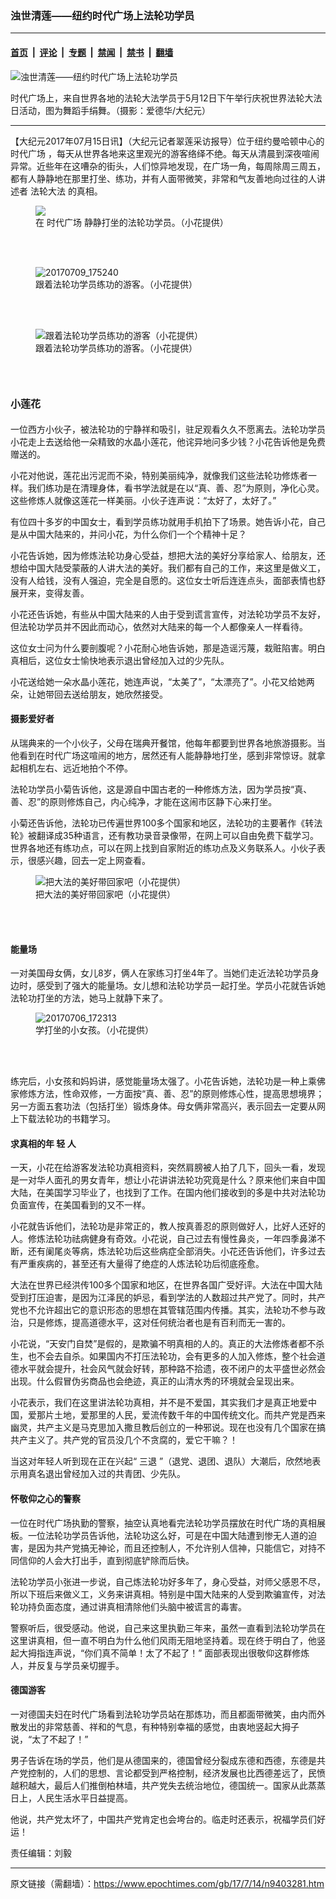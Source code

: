 ### 浊世清莲——纽约时代广场上法轮功学员

---

#### [首页](../../../..?n9403281) &nbsp;|&nbsp; [评论](../../../../../epoch-comment?n9403281) &nbsp;|&nbsp; [专题](../../../../../epoch-special?n9403281) &nbsp;|&nbsp; [禁闻](../../../../../epoch-news?n9403281) &nbsp;|&nbsp; [禁书](../../../../../books?n9403281) &nbsp;|&nbsp; [翻墙](https://github.com/gfw-breaker/nogfw/blob/master/README.md?n9403281)


<div><img alt="浊世清莲——纽约时代广场上法轮功学员" class="attachment-djy_600_400 size-djy_600_400 wp-post-image" src="https://i.epochtimes.com/assets/uploads/2012/05/1205121846372100_2-600x400.jpg"/>
<div class="caption">
 <p>
  时代广场上，来自世界各地的法轮大法学员于5月12日下午举行庆祝世界法轮大法日活动，图为舞蹈手绢舞。（摄影：爱德华/大纪元）
 </p>
</div></div><hr/><div class="post_content" id="artbody" itemprop="articleBody">
 <!-- article content begin -->
 <p>
  【大纪元2017年07月15日讯】（大纪元记者翠莲采访报导）位于纽约曼哈顿中心的
  <ok href="https://www.epochtimes.com/gb/tag/%E6%97%B6%E4%BB%A3%E5%B9%BF%E5%9C%BA.html">
   时代广场
  </ok>
  ，每天从世界各地来这里观光的游客络绎不绝。每天从清晨到深夜喧闹异常。近些年在这嘈杂的街头，人们惊异地发现，在广场一角，每周除周三周五， 都有人静静地在那里打坐、练功，并有人面带微笑，非常和气友善地向过往的人讲述者
  <ok href="https://www.epochtimes.com/gb/tag/%E6%B3%95%E8%BD%AE%E5%A4%A7%E6%B3%95.html">
   法轮大法
  </ok>
  的真相。
 </p>
 <figure aria-describedby="caption-attachment-9403313" class="wp-caption aligncenter" id="attachment_9403313" style="width: 450px">
  <ok href=" https://i.epochtimes.com/assets/uploads/2017/07/20170620_181503-450x253.jpg" rel="noreferrer noopener" target="_blank">
   <img class="wp-image-9403313 size-medium" src="https://i.epochtimes.com/assets/uploads/2017/07/20170620_181503-450x253.jpg"/>
  </ok>
  <br/><figcaption class="wp-caption-text" id="caption-attachment-9403313">
   在
   <ok href="https://www.epochtimes.com/gb/tag/%E6%97%B6%E4%BB%A3%E5%B9%BF%E5%9C%BA.html">
    时代广场
   </ok>
   静静打坐的法轮功学员。（小花提供）
  </figcaption><br/>
 </figure><br/>
 <figure aria-describedby="caption-attachment-9403311" class="wp-caption aligncenter" id="attachment_9403311" style="width: 450px">
  <ok href=" https://i.epochtimes.com/assets/uploads/2017/07/20170709_175240-450x253.jpg" rel="noreferrer noopener" target="_blank">
   <img alt="20170709_175240" class="wp-image-9403311 size-medium" src="https://i.epochtimes.com/assets/uploads/2017/07/20170709_175240-450x253.jpg"/>
  </ok>
  <br/><figcaption class="wp-caption-text" id="caption-attachment-9403311">
   跟着法轮功学员练功的游客。（小花提供）
  </figcaption><br/>
 </figure><br/>
 <figure aria-describedby="caption-attachment-9403322" class="wp-caption aligncenter" id="attachment_9403322" style="width: 450px">
  <ok href=" https://i.epochtimes.com/assets/uploads/2017/07/20170622_172401-450x253.jpg" rel="noreferrer noopener" target="_blank">
   <img alt="跟着法轮功学员练功的游客（小花提供）" class="size-medium wp-image-9403322" src="https://i.epochtimes.com/assets/uploads/2017/07/20170622_172401-450x253.jpg"/>
  </ok>
  <br/><figcaption class="wp-caption-text" id="caption-attachment-9403322">
   跟着法轮功学员练功的游客。（小花提供）
  </figcaption><br/>
 </figure><br/>
 <h4>
  <strong style="font-size: 16px">
   小莲花
  </strong>
 </h4>
 <p>
  一位西方小伙子，被法轮功的宁静祥和吸引，驻足观看久久不愿离去。法轮功学员小花走上去送给他一朵精致的水晶小莲花，他诧异地问多少钱？小花告诉他是免费赠送的。
 </p>
 <p>
  小花对他说，莲花出污泥而不染，特别美丽纯净，就像我们这些法轮功修炼者一样。我们练功是在清理身体，看书学法就是在以“真、善、忍”为原则，净化心灵。这些修炼人就像这莲花一样美丽。小伙子连声说：“太好了，太好了。”
 </p>
 <p>
  有位四十多岁的中国女士，看到学员练功就用手机拍下了场景。她告诉小花，自己是从中国大陆来的，并问小花，为什么你们一个个精神十足？
 </p>
 <p>
  小花告诉她，因为修炼法轮功身心受益，想把大法的美好分享给家人、给朋友，还想给中国大陆受蒙蔽的人讲大法的美好。我们都有自己的工作，来这里是做义工，没有人给钱，没有人强迫，完全是自愿的。这位女士听后连连点头，面部表情也舒展开来，变得友善。
 </p>
 <p>
  小花还告诉她，有些从中国大陆来的人由于受到谎言宣传，对法轮功学员不友好，但法轮功学员并不因此而动心，依然对大陆来的每一个人都像亲人一样看待。
 </p>
 <p>
  这位女士问为什么要剖腹呢？小花耐心地告诉她，那是造谣污蔑，栽赃陷害。明白真相后，这位女士愉快地表示退出曾经加入过的少先队。
 </p>
 <p>
  小花送给她一朵水晶小莲花，她连声说，“太美了”，“太漂亮了”。小花又给她两朵，让她带回去送给朋友，她欣然接受。
 </p>
 <h4>
  <strong>
   摄影爱好者
  </strong>
 </h4>
 <p>
  从瑞典来的一个小伙子，父母在瑞典开餐馆，他每年都要到世界各地旅游摄影。当他看到在时代广场这喧闹的地方，居然还有人能静静地打坐，感到非常惊讶。就拿起相机左右、远近地拍个不停。
 </p>
 <p>
  法轮功学员小菊告诉他，这是源自中国古老的一种修炼方法，因为学员按“真、善、忍”的原则修炼自己，内心纯净，才能在这闹市区静下心来打坐。
 </p>
 <p>
  小菊还告诉他，法轮功已传遍世界100多个国家和地区，法轮功的主要著作《转法轮》被翻译成35种语言，还有教功录音录像带，在网上可以自由免费下载学习。世界各地还有练功点，可以在网上找到自家附近的练功点及义务联系人。小伙子表示，很感兴趣，回去一定上网查看。
 </p>
 <figure aria-describedby="caption-attachment-9403331" class="wp-caption aligncenter" id="attachment_9403331" style="width: 450px">
  <ok href=" https://i.epochtimes.com/assets/uploads/2017/07/20170704_180334-450x253.jpg" rel="noreferrer noopener" target="_blank">
   <img alt="把大法的美好带回家吧（小花提供）" class="size-medium wp-image-9403331" src="https://i.epochtimes.com/assets/uploads/2017/07/20170704_180334-450x253.jpg"/>
  </ok>
  <br/><figcaption class="wp-caption-text" id="caption-attachment-9403331">
   把大法的美好带回家吧（小花提供）
  </figcaption><br/>
 </figure><br/>
 <h4>
  <strong>
   能量场
  </strong>
 </h4>
 <p>
  一对美国母女俩，女儿8岁，俩人在家练习打坐4年了。当她们走近法轮功学员身边时，感受到了强大的能量场。女儿想和法轮功学员一起打坐。学员小花就告诉她法轮功打坐的方法，她马上就静下来了。
 </p>
 <figure aria-describedby="caption-attachment-9403326" class="wp-caption aligncenter" id="attachment_9403326" style="width: 450px">
  <ok href=" https://i.epochtimes.com/assets/uploads/2017/07/20170706_172313-450x253.jpg" rel="noreferrer noopener" target="_blank">
   <img alt="20170706_172313" class="wp-image-9403326 size-medium" src="https://i.epochtimes.com/assets/uploads/2017/07/20170706_172313-450x253.jpg"/>
  </ok>
  <br/><figcaption class="wp-caption-text" id="caption-attachment-9403326">
   学打坐的小女孩。（小花提供）
  </figcaption><br/>
 </figure><br/>
 <p>
  练完后，小女孩和妈妈讲，感觉能量场太强了。小花告诉她，法轮功是一种上乘佛家修炼方法，性命双修，一方面按“真、善、忍”的原则修炼心性，提高思想境界；另一方面五套功法（包括打坐）锻炼身体。母女俩非常高兴，表示回去一定要从网上下载法轮功的书籍学习。
 </p>
 <h4>
  <strong>
   求真相的年
  </strong>
  <strong>
   轻
  </strong>
  <strong>
   人
  </strong>
 </h4>
 <p>
  一天，小花在给游客发法轮功真相资料，突然肩膀被人拍了几下，回头一看，发现是一对华人面孔的男女青年，想让小花讲讲法轮功究竟是什么？原来他们来自中国大陆，在美国学习毕业了，也找到了工作。在国内他们接收到的多是中共对法轮功负面宣传，在美国看到的又不一样。
 </p>
 <p>
  小花就告诉他们，法轮功是非常正的，教人按真善忍的原则做好人，比好人还好的人。修炼法轮功祛病健身有奇效。小花说，自己过去有慢性鼻炎，一年四季鼻涕不断，还有阑尾炎等病，炼法轮功后这些病症全部消失。小花还告诉他们，许多过去有严重疾病的，甚至还有大量得了绝症的人炼法轮功后彻底痊愈。
 </p>
 <p>
  大法在世界已经洪传100多个国家和地区，在世界各国广受好评。大法在中国大陆受到打压迫害，是因为江泽民的妒忌，看到学法的人数超过共产党了。同时，共产党也不允许超出它的意识形态的思想在其管辖范围内传播。其实，法轮功不参与政治，只是修炼，提高道德水平，这对任何统治者也是有百利而无一害的。
 </p>
 <p>
  小花说，“天安门自焚”是假的，是欺骗不明真相的人的。真正的大法修炼者都不杀生，也不会去自杀。如果国内不打压法轮功，会有更多的人加入修炼，整个社会道德水平就会提升，社会风气就会好转，那种路不拾遗，夜不闭户的太平盛世必然会出现。什么假冒伪劣商品也会绝迹，真正的山清水秀的环境就会呈现出来。
 </p>
 <p>
  小花表示，我们在这里讲法轮功真相，并不是不爱国，其实我们才是真正地爱中国，爱那片土地，爱那里的人民，爱流传数千年的中国传统文化。而共产党是西来幽灵，共产主义是马克思加入撒旦教后创立的一种邪说。现在也没有几个国家在搞共产主义了。共产党的官员没几个不贪腐的，爱它干嘛？！
 </p>
 <p>
  当这对年轻人听到现在正在兴起“
  <ok href="https://www.epochtimes.com/gb/tag/%E4%B8%89%E9%80%80.html">
   三退
  </ok>
  ”（退党、退团、退队）大潮后，欣然地表示用真名退出曾经加入过的共青团、少先队。
 </p>
 <h4>
  <strong>
   怀敬仰之心的警察
  </strong>
 </h4>
 <p>
  一位在时代广场执勤的警察，抽空认真地看完法轮功学员摆放在时代广场的真相展板。一位法轮功学员告诉他，法轮功这么好，可是在中国大陆遭到惨无人道的迫害，是因为共产党搞无神论，而且还控制人，不允许别人信神，只能信它，对持不同信仰的人会大打出手，直到彻底铲除而后快。
 </p>
 <p>
  法轮功学员小张进一步说，自己炼法轮功好多年了，身心受益，对师父感恩不尽，所以下班后来做义工，义务来讲真相。特别是中国大陆来的人受到欺骗宣传，对法轮功持负面态度，通过讲真相清除他们头脑中被谎言的毒害。
 </p>
 <p>
  警察听后，很受感动。他说，自己来这里执勤三年来，虽然一直看到法轮功学员在这里讲真相，但一直不明白为什么他们风雨无阻地坚持着。现在终于明白了，他竖起大拇指连声说，“你们真不简单！太了不起了！” 面部表现出很敬仰这群修炼人，并反复与学员亲切握手。
 </p>
 <h4>
  <strong>
   德国游客
  </strong>
 </h4>
 <p>
  一对德国夫妇在时代广场看到法轮功学员站在那炼功，而且都面带微笑，由内而外散发出的非常慈善、祥和的气息，有种特别幸福的感觉，由衷地竖起大拇子说，“太了不起了！”
 </p>
 <p>
  男子告诉在场的学员，他们是从德国来的，德国曾经分裂成东德和西德，东德是共产党控制的，人们的思想、言论都受到严格控制，经济发展也比西德差远了，民愤越积越大，最后人们推倒柏林墙，共产党失去统治地位，德国统一。国家从此蒸蒸日上，人民生活水平日益提高。
 </p>
 <p>
  他说，共产党太坏了，中国共产党肯定也会垮台的。临走时还表示，祝福学员们好运！
 </p>
 <p>
  责任编辑：刘毅
 </p>
 <!-- article content end -->
 <div id="below_article_ad">
 </div>
</div>


---

原文链接（需翻墙）：https://www.epochtimes.com/gb/17/7/14/n9403281.htm